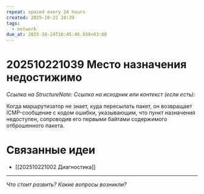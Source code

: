```yaml
---
repeat: spaced every 24 hours
created: 2025-10-22 10:39
tags:
  - network
due_at: 2025-10-24T10:45:46.938+03:00
---
```

# 202510221039 Место назначения недостижимо

*Ссылка на StructureNote:*
*Ссылка на исходник или контекст (если есть):*

Когда маршрутизатор не знает, куда пересылать пакет, он возвращает ICMP-сообщение с кодом ошибки, указывающим, что пункт назначения недоступен, сопроводив его первыми байтами содержимого отброшенного пакета.

# Связанные идеи

- [[202510221002 Диагностика]]

---

*Что стоит развить? Какие вопросы возникли?*
